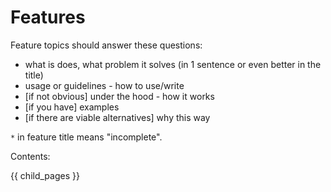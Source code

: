 # Features #

Feature topics should answer these questions:

* what is does, what problem it solves (in 1 sentence or even better in the title)
* usage or guidelines - how to use/write
* [if not obvious] under the hood - how it works
* [if you have] examples
* [if there are viable alternatives] why this way

`*` in feature title means "incomplete".

Contents:

{{ child_pages }}
